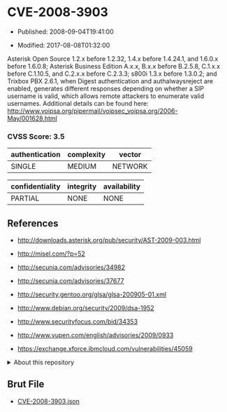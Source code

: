 # CVE-2008-3903

- Published: 2008-09-04T19:41:00

- Modified: 2017-08-08T01:32:00

Asterisk Open Source 1.2.x before 1.2.32, 1.4.x before 1.4.24.1, and 1.6.0.x before 1.6.0.8; Asterisk Business Edition A.x.x, B.x.x before B.2.5.8, C.1.x.x before C.1.10.5, and C.2.x.x before C.2.3.3; s800i 1.3.x before 1.3.0.2; and Trixbox PBX 2.6.1, when Digest authentication and authalwaysreject are enabled, generates different responses depending on whether a SIP username is valid, which allows remote attackers to enumerate valid usernames. Additional details can be found here: http://www.voipsa.org/pipermail/voipsec_voipsa.org/2006-May/001628.html

### CVSS Score: **3.5**

| authentication | complexity | vector |
| --- | --- | --- |
| SINGLE | MEDIUM | NETWORK |

| confidentiality | integrity | availability |
| --- | --- | --- |
| PARTIAL | NONE | NONE |

## References

* http://downloads.asterisk.org/pub/security/AST-2009-003.html

* http://misel.com/?p=52

* http://secunia.com/advisories/34982

* http://secunia.com/advisories/37677

* http://security.gentoo.org/glsa/glsa-200905-01.xml

* http://www.debian.org/security/2009/dsa-1952

* http://www.securityfocus.com/bid/34353

* http://www.vupen.com/english/advisories/2009/0933

* https://exchange.xforce.ibmcloud.com/vulnerabilities/45059

<details>
<summary>About this repository</summary> 

  This repository is part of the project [Live Hack CVE](https://github.com/Live-Hack-CVE). Main website can be found [www.live-hack.org](https://www.live-hack.org) 
  
  Made by [Sn0wAlice](https://github.com/Sn0wAlice) for the people that care about security and need to have a feed of the latest CVEs. Hope you enjoy it, don't forget to star the repo and follow me on [Twitter](https://twitter.com/Sn0wAlice) and [Github](https://github.com/Sn0wAlice). And that is my [personnal website](https://www.alice-snow.me/)

  - [Home Page](https://github.com/Live-Hack-CVE)
  - [Framework](https://github.com/Live-Hack-CVE/cve-framework)
  - [CVE database](https://github.com/Live-Hack-CVE/full_database)
  - [Changelog](https://github.com/Live-Hack-CVE/Changelog)
</details>

## Brut File

* [CVE-2008-3903.json](https://raw.githubusercontent.com/Live-Hack-CVE/full_database/main/cves/2008/CVE-2008-3903.json)

